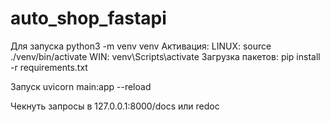 # **auto_shop_fastapi**

Для запуска 
python3 -m venv venv
Активация:
LINUX: source ./venv/bin/activate
WIN:  venv\Scripts\activate
Загрузка пакетов:
pip install -r requirements.txt

Запуск uvicorn main:app --reload

Чекнуть запросы в 127.0.0.1:8000/docs или redoc

